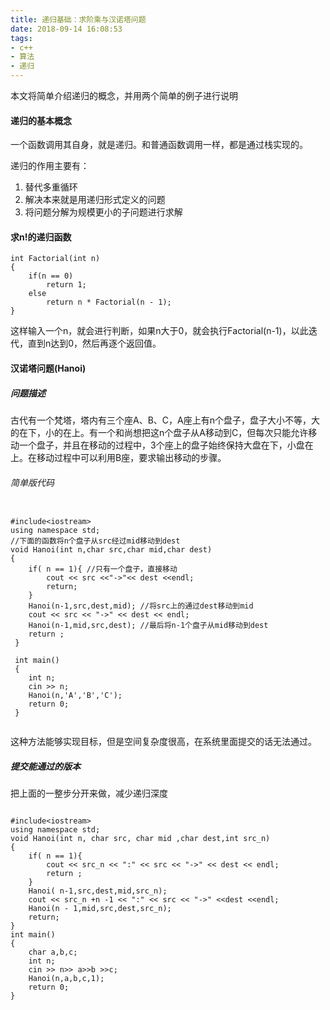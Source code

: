 ```yaml
---
title: 递归基础：求阶乘与汉诺塔问题
date: 2018-09-14 16:08:53
tags:
- c++
- 算法
- 递归
---
```


本文将简单介绍递归的概念，并用两个简单的例子进行说明

#### 递归的基本概念

一个函数调用其自身，就是递归。和普通函数调用一样，都是通过栈实现的。

<!--more -->

递归的作用主要有：

1. 替代多重循环
2. 解决本来就是用递归形式定义的问题
3. 将问题分解为规模更小的子问题进行求解

#### 求n!的递归函数

```
int Factorial(int n)
{
    if(n == 0)
    	return 1;
    else
    	return n * Factorial(n - 1);
}
```

这样输入一个n，就会进行判断，如果n大于0，就会执行Factorial(n-1)，以此迭代，直到n达到0，然后再逐个返回值。

#### 汉诺塔问题(Hanoi)

##### 问题描述

古代有一个梵塔，塔内有三个座A、B、C，A座上有n个盘子，盘子大小不等，大的在下，小的在上。有一个和尚想把这n个盘子从A移动到C，但每次只能允许移动一个盘子，并且在移动的过程中，3个座上的盘子始终保持大盘在下，小盘在上。在移动过程中可以利用B座，要求输出移动的步骤。

###### 简单版代码

```

#include<iostream>
using namespace std;
//下面的函数将n个盘子从src经过mid移动到dest
void Hanoi(int n,char src,char mid,char dest)
{
	if( n == 1){ //只有一个盘子，直接移动 
		cout << src <<"->"<< dest <<endl;
		return;
	}
	Hanoi(n-1,src,dest,mid); //将src上的通过dest移动到mid 
	cout << src << "->" << dest << endl;
	Hanoi(n-1,mid,src,dest); //最后将n-1个盘子从mid移动到dest 
	return ;
 } 
 
 int main()
 {
 	int n;
 	cin >> n;
 	Hanoi(n,'A','B','C');
 	return 0;
 }
 
```
这种方法能够实现目标，但是空间复杂度很高，在系统里面提交的话无法通过。

##### 提交能通过的版本

把上面的一整步分开来做，减少递归深度

```

#include<iostream>
using namespace std;
void Hanoi(int n, char src, char mid ,char dest,int src_n)
{
	if( n == 1){
		cout << src_n << ":" << src << "->" << dest << endl;
		return ;
	}
	Hanoi( n-1,src,dest,mid,src_n);
	cout << src_n +n -1 << ":" << src << "->" <<dest <<endl;
	Hanoi(n - 1,mid,src,dest,src_n);
	return;
}
int main()
{
	char a,b,c;
	int n;
	cin >> n>> a>>b >>c;
	Hanoi(n,a,b,c,1);
	return 0;
}

```


